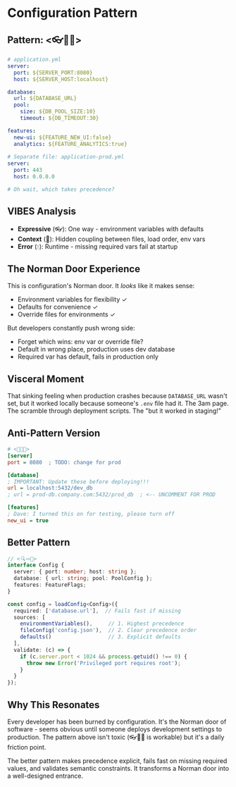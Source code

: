 # Configuration Pattern

## Pattern: <👓🧶💧>

```yaml
# application.yml
server:
  port: ${SERVER_PORT:8080}
  host: ${SERVER_HOST:localhost}

database:
  url: ${DATABASE_URL}
  pool:
    size: ${DB_POOL_SIZE:10}
    timeout: ${DB_TIMEOUT:30}

features:
  new-ui: ${FEATURE_NEW_UI:false}
  analytics: ${FEATURE_ANALYTICS:true}
  
# Separate file: application-prod.yml
server:
  port: 443
  host: 0.0.0.0

# Oh wait, which takes precedence?
```

## VIBES Analysis

- **Expressive** (👓): One way - environment variables with defaults
- **Context** (🧶): Hidden coupling between files, load order, env vars
- **Error** (💧): Runtime - missing required vars fail at startup

## The Norman Door Experience

This is configuration's Norman door. It *looks* like it makes sense:
- Environment variables for flexibility ✓
- Defaults for convenience ✓  
- Override files for environments ✓

But developers constantly push wrong side:
- Forget which wins: env var or override file?
- Default in wrong place, production uses dev database
- Required var has default, fails in production only

## Visceral Moment

That sinking feeling when production crashes because `DATABASE_URL` wasn't set, but it worked locally because someone's `.env` file had it. The 3am page. The scramble through deployment scripts. The "but it worked in staging!"

## Anti-Pattern Version

```ini
# <🙈🌀🌊>
[server]
port = 8080  ; TODO: change for prod

[database]  
; IMPORTANT: Update these before deploying!!!
url = localhost:5432/dev_db
; url = prod-db.company.com:5432/prod_db  ; <-- UNCOMMENT FOR PROD

[features]
; Dave: I turned this on for testing, please turn off
new_ui = true
```

## Better Pattern

```typescript
// <🔍🪢🧊>
interface Config {
  server: { port: number; host: string };
  database: { url: string; pool: PoolConfig };
  features: FeatureFlags;
}

const config = loadConfig<Config>({
  required: ['database.url'],  // Fails fast if missing
  sources: [
    environmentVariables(),     // 1. Highest precedence
    fileConfig('config.json'),  // 2. Clear precedence order
    defaults()                  // 3. Explicit defaults
  ],
  validate: (c) => {
    if (c.server.port < 1024 && process.getuid() !== 0) {
      throw new Error('Privileged port requires root');
    }
  }
});
```

## Why This Resonates

Every developer has been burned by configuration. It's the Norman door of software - seems obvious until someone deploys development settings to production. The pattern above isn't toxic (👓🧶💧 is workable) but it's a daily friction point.

The better pattern makes precedence explicit, fails fast on missing required values, and validates semantic constraints. It transforms a Norman door into a well-designed entrance.
